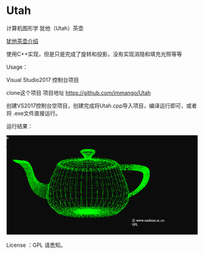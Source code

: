 

# Utah

计算机图形学 犹他（Utah）茶壶  

[犹他茶壶介绍](https://baike.baidu.com/item/%E7%8A%B9%E4%BB%96%E8%8C%B6%E5%A3%B6/5743676?fr=aladdin)

使用C++实现，但是只是完成了旋转和投影，没有实现消隐和填充光照等等

Usage：

Visual Studio2017 控制台项目 

clone这个项目 项目地址 https://github.com/immango/Utah

创建VS2017控制台空项目，创建完成将Utah.cpp导入项目，编译运行即可，或者将 .exe文件直接运行。

运行结果：

![](Utah.png)

License ：GPL 请悉知。
